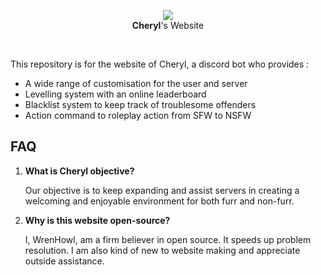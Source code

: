 <p align="center">
  <img src="https://cheryl-bot.ca/assets/images/logo/favicon.png">
<br>
  <strong>Cheryl</strong>'s Website
</p>
<br>
<p>
  This repository is for the website of Cheryl, a discord bot who provides : 
  <ul>
    <li>
      A wide range of customisation for the user and server
    </li>
    <li>
      Levelling system with an online leaderboard
    </li>
    <li>
      Blacklist system to keep track of troublesome offenders
    </li>
    <li>
      Action command to roleplay action from SFW to NSFW
    </li>
  </ul>
</p>

<h2>
  FAQ
</h2>
<ol>
  <li>
    <strong>What is Cheryl objective?</strong>
    <p>
      Our objective is to keep expanding and assist servers in creating a welcoming and enjoyable environment for both furr and non-furr.
    </p>
  </li>
  <li>
    <strong>Why is this website open-source?</strong>
    <p>
      I, WrenHowl, am a firm believer in open source. It speeds up problem resolution. I am also kind of new to website making and appreciate outside assistance.
    </p>
  </li>
</ol>
